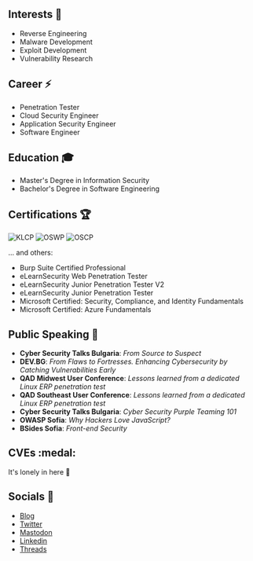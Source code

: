 ## Interests :dart:

- Reverse Engineering
- Malware Development
- Exploit Development
- Vulnerability Research

## Career :zap:

- Penetration Tester
- Cloud Security Engineer
- Application Security Engineer
- Software Engineer

## Education :mortar_board:

- Master's Degree in Information Security
- Bachelor's Degree in Software Engineering

## Certifications :trophy:

![KLCP](https://api.accredible.com/v1/frontend/credential_website_embed_image/badge/94532864)
![OSWP](https://api.accredible.com/v1/frontend/credential_website_embed_image/badge/90115689)
![OSCP](https://api.accredible.com/v1/frontend/credential_website_embed_image/badge/84692809)

... and others:

 - Burp Suite Certified Professional
 - eLearnSecurity Web Penetration Tester
 - eLearnSecurity Junior Penetration Tester V2
 - eLearnSecurity Junior Penetration Tester
 - Microsoft Certified: Security, Compliance, and Identity Fundamentals
 - Microsoft Certified: Azure Fundamentals

## Public Speaking :loudspeaker:

- **Cyber Security Talks Bulgaria**: *From Source to Suspect*
- **DEV.BG**: *From Flaws to Fortresses. Enhancing Cybersecurity by Catching Vulnerabilities Early*
- **QAD Midwest User Conference**: *Lessons learned from a dedicated Linux ERP penetration test*
- **QAD Southeast User Conference**: *Lessons learned from a dedicated Linux ERP penetration test*
- **Cyber Security Talks Bulgaria**: *Cyber Security Purple Teaming 101*
- **OWASP Sofia**: *Why Hackers Love JavaScript?*
- **BSides Sofia**: *Front-end Security*

## CVEs :medal:

It's lonely in here :eyes:

## Socials :link:

- [Blog](https://blog.martinstnv.com)
- [Twitter](https://twitter.com/martinstnv)
- [Mastodon](https://infosec.exchange/@martinstnv)
- [Linkedin](https://bg.linkedin.com/in/martinstnv)
- [Threads](https://www.threads.net/@martinstnv)
